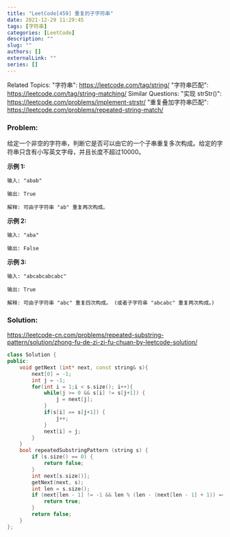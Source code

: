 ```yaml
---
title: "LeetCode[459] 重复的子字符串"
date: 2021-12-29 11:29:45
tags: [字符串]
categories: [LeetCode]
description: ""
slug: ""
authors: []
externalLink: ""
series: []
---
```


Related Topics:
  "字符串": https://leetcode.com/tag/string/
  "字符串匹配": https://leetcode.com/tag/string-matching/
Similar Questions:
  "实现 strStr()": https://leetcode.com/problems/implement-strstr/
  "重复叠加字符串匹配": https://leetcode.com/problems/repeated-string-match/

### Problem:

给定一个非空的字符串，判断它是否可以由它的一个子串重复多次构成。给定的字符串只含有小写英文字母，并且长度不超过10000。

**示例 1:**

```
输入: "abab"

输出: True

解释: 可由子字符串 "ab" 重复两次构成。
```

**示例 2:**

```
输入: "aba"

输出: False
```

**示例 3:**

```
输入: "abcabcabcabc"

输出: True

解释: 可由子字符串 "abc" 重复四次构成。 (或者子字符串 "abcabc" 重复两次构成。)
```



<!--more-->

### Solution:

https://leetcode-cn.com/problems/repeated-substring-pattern/solution/zhong-fu-de-zi-zi-fu-chuan-by-leetcode-solution/

```c++
class Solution {
public:
    void getNext (int* next, const string& s){
        next[0] = -1;
        int j = -1;
        for(int i = 1;i < s.size(); i++){
            while(j >= 0 && s[i] != s[j+1]) {
                j = next[j];
            }
            if(s[i] == s[j+1]) {
                j++;
            }
            next[i] = j;
        }
    }
    bool repeatedSubstringPattern (string s) {
        if (s.size() == 0) {
            return false;
        }
        int next[s.size()];
        getNext(next, s);
        int len = s.size();
        if (next[len - 1] != -1 && len % (len - (next[len - 1] + 1)) == 0) {
            return true;
        }
        return false;
    }
};
```


